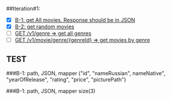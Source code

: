 ##Iteration#1:
- [x] [B-1: get All movies. Response should be in JSON](http://localhost:8080/api/v1/movie)
- [X] [B-2: get random movies](http://localhost:8080/v1/movie/random)
- [ ] [GET /v1/genre => get all genres]()
- [ ] [GET /v1/movie/genre/{genreId} => get movies by genre]()

## TEST
###B-1: path, JSON, mapper 
("id", "nameRussian", nameNative", "yearOfRelease", "rating", "price", "picturePath")

###B-1: path, JSON, mapper size(3)